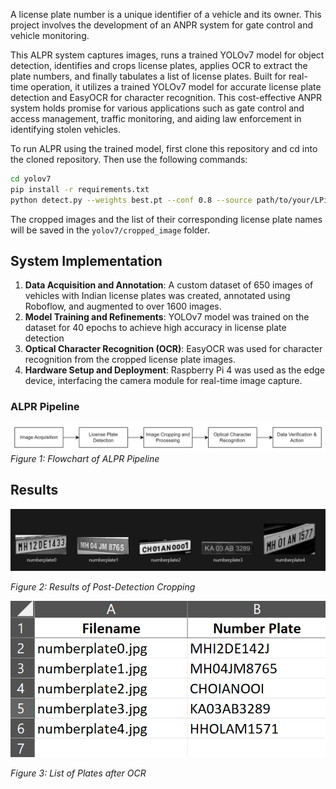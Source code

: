 A license plate number is a unique identifier of a vehicle and its owner. This project involves the development of an ANPR system for gate control and vehicle monitoring.

This ALPR system captures images, runs a trained YOLOv7 model for object detection, identifies and crops license plates, applies OCR to extract the plate numbers, and finally tabulates a list of license plates.  Built for real-time operation, it utilizes a trained YOLOv7 model for accurate license plate detection and EasyOCR for character recognition. This cost-effective ANPR system holds promise for various applications such as gate control and access management, traffic monitoring, and aiding law enforcement in identifying stolen vehicles. 

To run ALPR using the trained model, first clone this repository and cd into the cloned repository.
Then use the following commands:

```bash
cd yolov7
pip install -r requirements.txt
python detect.py --weights best.pt --conf 0.8 --source path/to/your/LPimage_or_imagefolder
```
The cropped images and the list of their corresponding license plate names will be saved in the `yolov7/cropped_image` folder.

## System Implementation
1. **Data Acquisition and Annotation**: A custom dataset of 650 images of vehicles with Indian license plates was created, annotated using Roboflow, and augmented to over 1600 images.
2. **Model Training and Refinements**: YOLOv7 model was trained on the dataset for 40 epochs to achieve high accuracy in license plate detection
3. **Optical Character Recognition (OCR)**: EasyOCR was used for character recognition from the cropped license plate images.
4. **Hardware Setup and Deployment**: Raspberry Pi 4 was used as the edge device, interfacing the camera module for real-time image capture.

### ALPR Pipeline
![Flowchart of ALPR Pipeline](imgs/pipeline.png)
*Figure 1: Flowchart of ALPR Pipeline*

## Results
![Results of Post-Detection Cropping](imgs/detected-plate.png)

*Figure 2: Results of Post-Detection Cropping*

![Tabulated List of Plates after OCR](imgs/after-ocr.png)

*Figure 3: List of Plates after OCR*

